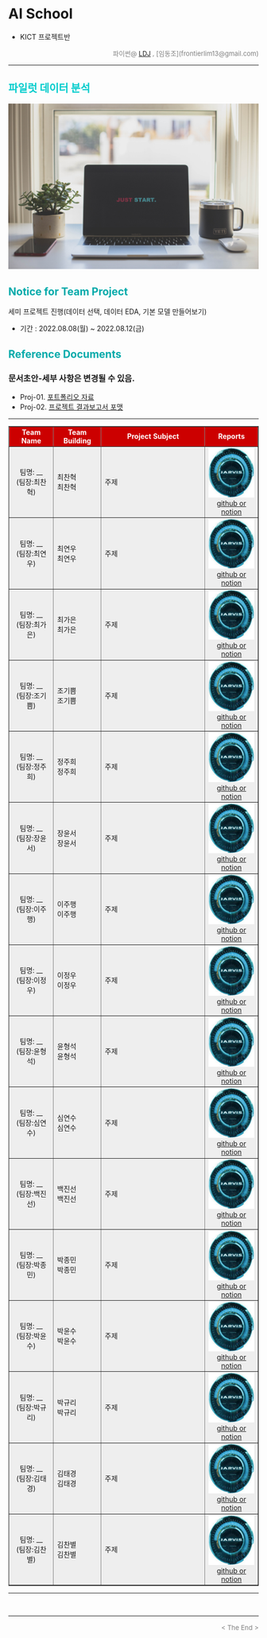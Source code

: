 
# AI School
* KICT 프로젝트반

<div align='right'>
    <font size=2 color='gray'>파이썬@ <font color='blue'>
       <a href='https://www.facebook.com/dongjo.lim.7'>LDJ</a>
    </font>, [임동조](frontierlim13@gmail.com)</font></div>
<hr>

<h2><font color="#00CCCC"><b>파일럿 데이터 분석</b></font></h2>

<img src="./images/just_start.jpg">

## <font color='#00AAAA'>Notice for Team Project</font>

세미 프로젝트 진행(데이터 선택, 데이터 EDA, 기본 모델 만들어보기)
* 기간 : 2022.08.08(월) ~ 2022.08.12(금) <br>

## <font color='#00AAAA'>Reference Documents</font>

### 문서초안-세부 사항은 변경될 수 있음.
- Proj-01. [포트폴리오 자료      ][proj-01]
- Proj-02. [프로젝트 결과보고서 포맷   ][proj-02]

[proj-01]:  ./docu/Goorm10_프로젝트보고서_포맷_OOO팀.docx "Go proj-01"
[proj-02]:  ./docu/팀별프로젝트수행_결과작성양식_kdigital.pptx "Go proj-02"

<hr>

<div align="left">
<table border=1 bgcolor="#EEEEEE">
	<tr bgcolor="#CC0000">
		<td width="100">
		<div align="center"><font color="#FFFFFF"><b>Team Name</b></font></div>
		</td>
		<td width="100">
		<div align="center"><font color="#FFFFFF"><b>Team Building</b></font></div>
		</td>
		<td width="300">
		<div align="center"><font color="#FFFFFF"><b>Project Subject</b></font></div>
		</td>
		<td width="120">
		<div align="center"><font color="#FFFFFF"><b>Reports</b></font></div>
		</td>
	</tr>
	<tr>
		<td>
        <div align="center"> 팀명: __ <br/>(팀장:최찬혁)<br/> 
            <b></b>
		</div>
		</td>
		<td>
            <div align="left">최찬혁<br/>최찬혁</div>
        </td>
		<td>
			<div align="left"> 주제 </div></td>
		<td>
            <div align="center"> <a href="https://github.com/LDJWJ/Goorm_2st_DataCourse/blob/main/01_TeamProject_First_PaddyDoctor/last_reports/team_javis_last.pdf">
			<img src='images/javis.jpg' width=200 height=100  alt="---"></a> 
            <a href=""> github or notion  </a>			
            </div>
        </td>
	</tr>
	<tr>
		<td>
        <div align="center"> 팀명: __ <br/>(팀장:최연우)<br/> 
            <b></b>
		</div>
		</td>
		<td>
            <div align="left">최연우<br/>최연우</div>
        </td>
		<td>
			<div align="left"> 주제 </div></td>
		<td>
            <div align="center"> <a href="https://github.com/LDJWJ/Goorm_2st_DataCourse/blob/main/01_TeamProject_First_PaddyDoctor/last_reports/team_javis_last.pdf">
			<img src='images/javis.jpg' width=200 height=100  alt="---"></a> 
            <a href=""> github or notion  </a>			
            </div>
        </td>
	</tr>
	<tr>
		<td>
        <div align="center"> 팀명: __ <br/>(팀장:최가은)<br/> 
            <b></b>
		</div>
		</td>
		<td>
            <div align="left">최가은<br/>최가은</div>
        </td>
		<td>
			<div align="left"> 주제 </div></td>
		<td>
            <div align="center"> <a href="">
			<img src='images/javis.jpg' width=200 height=100  alt="---"></a> 
            <a href=""> github or notion  </a>			
            </div>
        </td>
	</tr>
	<tr>
		<td>
        <div align="center"> 팀명: __ <br/>(팀장:조기쁨)<br/> 
            <b></b>
		</div>
		</td>
		<td>
            <div align="left">조기쁨<br/>조기쁨</div>
        </td>
		<td>
			<div align="left"> 주제 </div></td>
		<td>
            <div align="center"> <a href="">
			<img src='images/javis.jpg' width=200 height=100  alt="---"></a> 
            <a href=""> github or notion  </a>			
            </div>
        </td>
	</tr>
	<tr>
		<td>
        <div align="center"> 팀명: __ <br/>(팀장:정주희)<br/> 
            <b></b>
		</div>
		</td>
		<td>
            <div align="left">정주희<br/>정주희</div>
        </td>
		<td>
			<div align="left"> 주제 </div></td>
		<td>
            <div align="center"> <a href="">
			<img src='images/javis.jpg' width=200 height=100  alt="---"></a> 
            <a href=""> github or notion  </a>			
            </div>
        </td>
	</tr>
	<tr>
		<td>
        <div align="center"> 팀명: __ <br/>(팀장:장윤서)<br/> 
            <b></b>
		</div>
		</td>
		<td>
            <div align="left">장윤서<br/>장윤서</div>
        </td>
		<td>
			<div align="left"> 주제 </div></td>
		<td>
            <div align="center"> <a href="">
			<img src='images/javis.jpg' width=200 height=100  alt="---"></a> 
            <a href=""> github or notion  </a>			
            </div>
        </td>
	</tr>
	<tr>
		<td>
        <div align="center"> 팀명: __ <br/>(팀장:이주행)<br/> 
            <b></b>
		</div>
		</td>
		<td>
            <div align="left">이주행<br/>이주행</div>
        </td>
		<td>
			<div align="left"> 주제 </div></td>
		<td>
            <div align="center"> <a href="">
			<img src='images/javis.jpg' width=200 height=100  alt="---"></a> 
            <a href=""> github or notion  </a>			
            </div>
        </td>
	</tr>
	<tr>
		<td>
        <div align="center"> 팀명: __ <br/>(팀장:이정우)<br/> 
            <b></b>
		</div>
		</td>
		<td>
            <div align="left">이정우<br/>이정우</div>
        </td>
		<td>
			<div align="left"> 주제 </div></td>
		<td>
            <div align="center"> <a href="">
			<img src='images/javis.jpg' width=200 height=100  alt="---"></a> 
            <a href=""> github or notion  </a>			
            </div>
        </td>
	</tr>
	<tr>
		<td>
        <div align="center"> 팀명: __ <br/>(팀장:윤형석)<br/> 
            <b></b>
		</div>
		</td>
		<td>
            <div align="left">윤형석<br/>윤형석</div>
        </td>
		<td>
			<div align="left"> 주제 </div></td>
		<td>
            <div align="center"> <a href="">
			<img src='images/javis.jpg' width=200 height=100  alt="---"></a> 
            <a href=""> github or notion  </a>			
            </div>
        </td>
	</tr>
	<tr>
		<td>
        <div align="center"> 팀명: __ <br/>(팀장:심연수)<br/> 
            <b></b>
		</div>
		</td>
		<td>
            <div align="left">심연수<br/>심연수</div>
        </td>
		<td>
			<div align="left"> 주제 </div></td>
		<td>
            <div align="center"> <a href="">
			<img src='images/javis.jpg' width=200 height=100  alt="---"></a> 
            <a href=""> github or notion  </a>			
            </div>
        </td>
	</tr>
	<tr>
		<td>
        <div align="center"> 팀명: __ <br/>(팀장:백진선)<br/> 
            <b></b>
		</div>
		</td>
		<td>
            <div align="left">백진선<br/>백진선</div>
        </td>
		<td>
			<div align="left"> 주제 </div></td>
		<td>
            <div align="center"> <a href="">
			<img src='images/javis.jpg' width=200 height=100  alt="---"></a> 
            <a href=""> github or notion  </a>			
            </div>
        </td>
	</tr>
	<tr>
		<td>
        <div align="center"> 팀명: __ <br/>(팀장:박종민)<br/> 
            <b></b>
		</div>
		</td>
		<td>
            <div align="left">박종민<br/>박종민</div>
        </td>
		<td>
			<div align="left"> 주제 </div></td>
		<td>
            <div align="center"> <a href="">
			<img src='images/javis.jpg' width=200 height=100  alt="---"></a> 
            <a href=""> github or notion  </a>			
            </div>
        </td>
	</tr>
	<tr>
		<td>
        <div align="center"> 팀명: __ <br/>(팀장:박윤수)<br/> 
            <b></b>
		</div>
		</td>
		<td>
            <div align="left">박윤수<br/>박윤수</div>
        </td>
		<td>
			<div align="left"> 주제 </div></td>
		<td>
            <div align="center"> <a href="">
			<img src='images/javis.jpg' width=200 height=100  alt="---"></a> 
            <a href=""> github or notion  </a>			
            </div>
        </td>
	</tr>
	<tr>
		<td>
        <div align="center"> 팀명: __ <br/>(팀장:박규리)<br/> 
            <b></b>
		</div>
		</td>
		<td>
            <div align="left">박규리<br/>박규리</div>
        </td>
		<td>
			<div align="left"> 주제 </div></td>
		<td>
            <div align="center"> <a href="">
			<img src='images/javis.jpg' width=200 height=100  alt="---"></a> 
            <a href=""> github or notion  </a>			
            </div>
        </td>
	</tr>
	<tr>
		<td>
        <div align="center"> 팀명: __ <br/>(팀장:김태경)<br/> 
            <b></b>
		</div>
		</td>
		<td>
            <div align="left">김태경<br/>김태경</div>
        </td>
		<td>
			<div align="left"> 주제 </div></td>
		<td>
            <div align="center"> <a href="">
			<img src='images/javis.jpg' width=200 height=100  alt="---"></a> 
            <a href=""> github or notion  </a>			
            </div>
        </td>
	</tr>
	<tr>
		<td>
        <div align="center"> 팀명: __ <br/>(팀장:김찬별)<br/> 
            <b></b>
		</div>
		</td>
		<td>
            <div align="left">김찬별<br/>김찬별</div>
        </td>
		<td>
			<div align="left"> 주제 </div></td>
		<td>
            <div align="center"> <a href="">
			<img src='images/javis.jpg' width=200 height=100  alt="---"></a> 
            <a href=""> github or notion  </a>			
            </div>
        </td>
	</tr>
</table>
</div>
<hr>

<br>
<hr>
<div align='right'><font size=2 color='gray'> &lt; The End &gt; </font></div>
